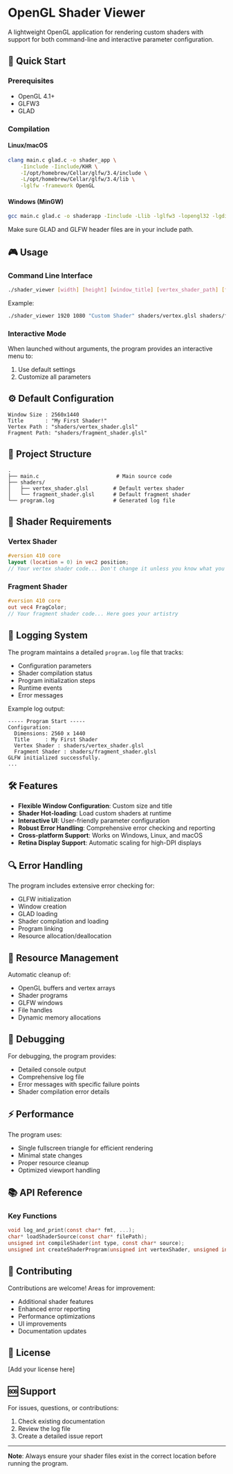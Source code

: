 # OpenGL Shader Viewer

A lightweight OpenGL application for rendering custom shaders with support for both command-line and interactive parameter configuration.

## 🚀 Quick Start

### Prerequisites

- OpenGL 4.1+
- GLFW3
- GLAD

### Compilation

#### Linux/macOS
```bash
clang main.c glad.c -o shader_app \
    -Iinclude -Iinclude/KHR \
    -I/opt/homebrew/Cellar/glfw/3.4/include \
    -L/opt/homebrew/Cellar/glfw/3.4/lib \
    -lglfw -framework OpenGL
```

#### Windows (MinGW)
```bash
gcc main.c glad.c -o shaderapp -Iinclude -Llib -lglfw3 -lopengl32 -lgdi32 -luser32 -lshell32 -lkernel32 -lwinmm -ladvapi32
```

Make sure GLAD and GLFW header files are in your include path.

## 🎮 Usage

### Command Line Interface
```bash
./shader_viewer [width] [height] [window_title] [vertex_shader_path] [fragment_shader_path]
```

Example:
```bash
./shader_viewer 1920 1080 "Custom Shader" shaders/vertex.glsl shaders/fragment.glsl
```

### Interactive Mode
When launched without arguments, the program provides an interactive menu to:
1. Use default settings
2. Customize all parameters

## ⚙️ Default Configuration

```
Window Size : 2560x1440
Title       : "My First Shader!"
Vertex Path : "shaders/vertex_shader.glsl"
Fragment Path: "shaders/fragment_shader.glsl"
```

## 📁 Project Structure

```
.
├── main.c                         # Main source code
├── shaders/
│   ├── vertex_shader.glsl        # Default vertex shader
│   └── fragment_shader.glsl      # Default fragment shader
└── program.log                   # Generated log file
```

## 🎨 Shader Requirements

### Vertex Shader
```glsl
#version 410 core
layout (location = 0) in vec2 position;
// Your vertex shader code... Don't change it unless you know what you're doing
```

### Fragment Shader
```glsl
#version 410 core
out vec4 FragColor;
// Your fragment shader code... Here goes your artistry
```

## 📝 Logging System

The program maintains a detailed `program.log` file that tracks:

- Configuration parameters
- Shader compilation status
- Program initialization steps
- Runtime events
- Error messages

Example log output:
```
----- Program Start -----
Configuration:
  Dimensions: 2560 x 1440
  Title     : My First Shader
  Vertex Shader : shaders/vertex_shader.glsl
  Fragment Shader : shaders/fragment_shader.glsl
GLFW initialized successfully.
...
```

## 🛠️ Features

- **Flexible Window Configuration**: Custom size and title
- **Shader Hot-loading**: Load custom shaders at runtime
- **Interactive UI**: User-friendly parameter configuration
- **Robust Error Handling**: Comprehensive error checking and reporting
- **Cross-platform Support**: Works on Windows, Linux, and macOS
- **Retina Display Support**: Automatic scaling for high-DPI displays

## 🔍 Error Handling

The program includes extensive error checking for:

- GLFW initialization
- Window creation
- GLAD loading
- Shader compilation and loading
- Program linking
- Resource allocation/deallocation

## 🔄 Resource Management

Automatic cleanup of:
- OpenGL buffers and vertex arrays
- Shader programs
- GLFW windows
- File handles
- Dynamic memory allocations

## 🐛 Debugging

For debugging, the program provides:
- Detailed console output
- Comprehensive log file
- Error messages with specific failure points
- Shader compilation error details

## ⚡ Performance

The program uses:
- Single fullscreen triangle for efficient rendering
- Minimal state changes
- Proper resource cleanup
- Optimized viewport handling

## 📚 API Reference

### Key Functions

```c
void log_and_print(const char* fmt, ...);
char* loadShaderSource(const char* filePath);
unsigned int compileShader(int type, const char* source);
unsigned int createShaderProgram(unsigned int vertexShader, unsigned int fragmentShader);
```

## 🤝 Contributing

Contributions are welcome! Areas for improvement:
- Additional shader features
- Enhanced error reporting
- Performance optimizations
- UI improvements
- Documentation updates

## 📄 License

[Add your license here]

## 🆘 Support

For issues, questions, or contributions:
1. Check existing documentation
2. Review the log file
3. Create a detailed issue report

---

**Note**: Always ensure your shader files exist in the correct location before running the program.
